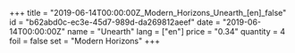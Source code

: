 +++
title = "2019-06-14T00:00:00Z_Modern_Horizons_Unearth_[en]_false"
id = "b62abd0c-ec3e-45d7-989d-da269812aeef"
date = "2019-06-14T00:00:00Z"
name = "Unearth"
lang = ["en"]
price = "0.34"
quantity = 4
foil = false
set = "Modern Horizons"
+++
